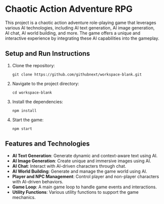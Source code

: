 # Chaotic Action Adventure RPG

This project is a chaotic action adventure role-playing game that leverages various AI technologies, including AI text generation, AI image generation, AI chat, AI world building, and more. The game offers a unique and interactive experience by integrating these AI capabilities into the gameplay.

## Setup and Run Instructions

1. Clone the repository:
   ```
   git clone https://github.com/githubnext/workspace-blank.git
   ```
2. Navigate to the project directory:
   ```
   cd workspace-blank
   ```
3. Install the dependencies:
   ```
   npm install
   ```
4. Start the game:
   ```
   npm start
   ```

## Features and Technologies

- **AI Text Generation**: Generate dynamic and context-aware text using AI.
- **AI Image Generation**: Create unique and immersive images using AI.
- **AI Chat**: Interact with AI-driven characters through chat.
- **AI World Building**: Generate and manage the game world using AI.
- **Player and NPC Management**: Control player and non-player characters with AI-driven behaviors.
- **Game Loop**: A main game loop to handle game events and interactions.
- **Utility Functions**: Various utility functions to support the game mechanics.
